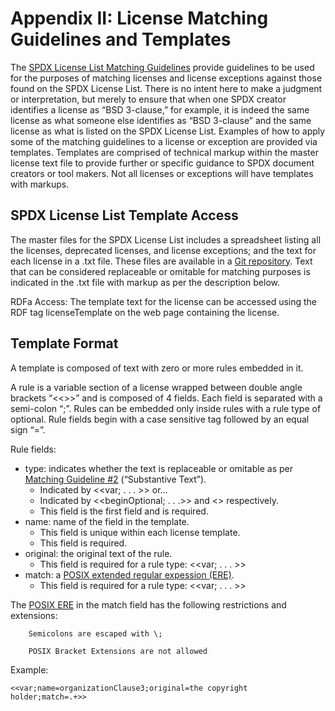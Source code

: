 # Appendix II: License Matching Guidelines and Templates

The [SPDX License List Matching Guidelines](http://spdx.org/spdx-license-list/matching-guidelines) provide guidelines to be used for the purposes of matching licenses and license exceptions against those found on the SPDX License List. There is no intent here to make a judgment or interpretation, but merely to ensure that when one SPDX creator identifies a license as “BSD 3-clause,” for example, it is indeed the same license as what someone else identifies as “BSD 3-clause” and the same license as what is listed on the SPDX License List. Examples of how to apply some of the matching guidelines to a license or exception are provided via templates. Templates are comprised of technical markup within the master license text file to provide further or specific guidance to SPDX document creators or tool makers. Not all licenses or exceptions will have templates with markups.

## SPDX License List Template Access

The master files for the SPDX License List includes a spreadsheet listing all the licenses, deprecated licenses, and license exceptions; and the text for each license in a .txt file. These files are available in a [Git repository](http://git.spdx.org/?p=license-list.git%3Ba=summary). Text that can be considered replaceable or omitable for matching purposes is indicated in the .txt file with markup as per the description below.

RDFa Access: The template text for the license can be accessed using the RDF tag licenseTemplate on the web page containing the license.

## Template Format

A template is composed of text with zero or more rules embedded in it.

A rule is a variable section of a license wrapped between double angle brackets “<<>>” and is composed of 4 fields. Each field is separated with a semi-colon “;”. Rules can be embedded only inside rules with a rule type of optional.  Rule fields begin with a case sensitive tag followed by an equal sign “=”.

Rule fields:

* type: indicates whether the text is replaceable or omitable as per [Matching Guideline #2](http://spdx.org/spdx-license-list/matching-guidelines) (“Substantive Text”).
    * Indicated by <<var; . . . >> or...
    * Indicated by <<beginOptional; . . .>> and <<endOptional>> respectively.
    * This field is the first field and is required.
* name: name of the field in the template.
    * This field is unique within each license template.
    * This field is required.
* original: the original text of the rule.
    * This field is required for a rule type: <<var; . . . >>
* match: a [POSIX extended regular expession (ERE)](http://pubs.opengroup.org/onlinepubs/9699919799/).
    * This field is required for a rule type: <<var; . . . >>

The [POSIX ERE]( http://pubs.opengroup.org/onlinepubs/9699919799/) in the match field has the following restrictions and extensions:

        Semicolons are escaped with \;

        POSIX Bracket Extensions are not allowed

Example:

    <<var;name=organizationClause3;original=the copyright holder;match=.+>>